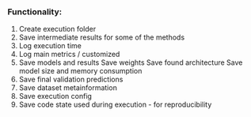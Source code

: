 ### Functionality:

1. Create execution folder
2. Save intermediate results for some of the methods
3. Log execution time
4. Log main metrics / customized
5. Save models and results
    Save weights 
    Save found architecture
    Save model size and memory consumption
6. Save final validation predictions
7. Save dataset metainformation 
8. Save execution config
9. Save code state used during execution - for reproducibility 